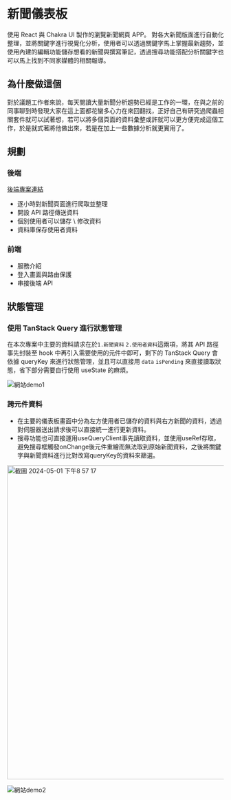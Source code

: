 # 新聞儀表板
使用 React 與 Chakra UI 製作的瀏覽新聞網頁 APP。
對各大新聞版面進行自動化整理，並將關鍵字進行視覺化分析，使用者可以透過關鍵字馬上掌握最新趨勢，並使用內建的編輯功能儲存想看的新聞與撰寫筆記，透過搜尋功能搭配分析關鍵字也可以馬上找到不同家媒體的相關報導。

## 為什麼做這個
對於議題工作者來說，每天閱讀大量新聞分析趨勢已經是工作的一環，在與之前的同事聊到時發現大家在這上面都花蠻多心力在來回翻找，正好自己有研究過爬蟲相關套件就可以試著想，若可以將多個頁面的資料彙整或許就可以更方便完成這個工作，於是就式著將他做出來，若是在加上一些數據分析就更實用了。

## 規劃
### 後端
[後端專案連結](https://github.com/meo2326cc/news_api_server)
- 逐小時對新聞頁面進行爬取並整理
- 開設 API 路徑傳送資料
- 個別使用者可以儲存 \ 修改資料
- 資料庫保存使用者資料
### 前端
- 服務介紹
- 登入畫面與路由保護
- 串接後端 API
  
## 狀態管理
### 使用 TanStack Query 進行狀態管理 
在本次專案中主要的資料請求在於`1.新聞資料` `2.使用者資料`這兩項，將其 API 路徑事先封裝至 hook 中再引入需要使用的元件中即可，剩下的 TanStack Query 會依據 queryKey 來進行狀態管理，並且可以直接用 `data` `isPending` 來直接讀取狀態，省下部分需要自行使用 useState 的麻煩。

![網站demo1](https://github.com/meo2326cc/news_dashboard/assets/107049397/6fba4b8b-867f-4a22-9a29-1c2c426aea09)


### 跨元件資料
- 在主要的儀表板畫面中分為左方使用者已儲存的資料與右方新聞的資料，透過對伺服器送出請求後可以直接統一進行更新資料。
- 搜尋功能也可直接運用useQueryClient事先讀取資料，並使用useRef存取，避免搜尋框觸發onChange後元件重繪而無法取到原始新聞資料，之後將關鍵字與新聞資料進行比對改寫queryKey的資料來篩選。

<img width="729" alt="截圖 2024-05-01 下午8 57 17" src="https://github.com/meo2326cc/news_dashboard/assets/107049397/3c4f190a-d6d9-40d9-8cc5-2a45f0614a13">

![網站demo2](https://github.com/meo2326cc/news_dashboard/assets/107049397/5c82c668-8713-4dcc-b5d9-da955564b832)

